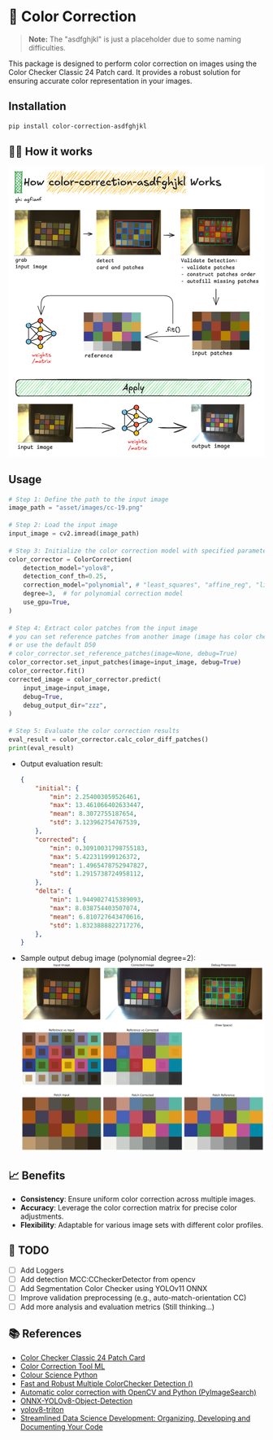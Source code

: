 
# 🎨 Color Correction

> **Note:** The "asdfghjkl" is just a placeholder due to some naming difficulties.

This package is designed to perform color correction on images using the Color Checker Classic 24 Patch card. It provides a robust solution for ensuring accurate color representation in your images.

## Installation

```bash
pip install color-correction-asdfghjkl
```

## 🏋️‍♀️ How it works
![How it works](assets/color-correction-how-it-works.png)


## Usage

```python
# Step 1: Define the path to the input image
image_path = "asset/images/cc-19.png"

# Step 2: Load the input image
input_image = cv2.imread(image_path)

# Step 3: Initialize the color correction model with specified parameters
color_corrector = ColorCorrection(
    detection_model="yolov8",
    detection_conf_th=0.25,
    correction_model="polynomial", # "least_squares", "affine_reg", "linear_reg"
    degree=3,  # for polynomial correction model
    use_gpu=True,
)

# Step 4: Extract color patches from the input image
# you can set reference patches from another image (image has color checker card)
# or use the default D50
# color_corrector.set_reference_patches(image=None, debug=True)
color_corrector.set_input_patches(image=input_image, debug=True)
color_corrector.fit()
corrected_image = color_corrector.predict(
    input_image=input_image,
    debug=True,
    debug_output_dir="zzz",
)

# Step 5: Evaluate the color correction results
eval_result = color_corrector.calc_color_diff_patches()
print(eval_result)
```
- Output evaluation result:
    ```json
    {
        "initial": {
            "min": 2.254003059526461,
            "max": 13.461066402633447,
            "mean": 8.3072755187654,
            "std": 3.123962754767539,
        },
        "corrected": {
            "min": 0.30910031798755183,
            "max": 5.422311999126372,
            "mean": 1.4965478752947827,
            "std": 1.2915738724958112,
        },
        "delta": {
            "min": 1.9449027415389093,
            "max": 8.038754403507074,
            "mean": 6.810727643470616,
            "std": 1.8323888822717276,
        },
    }
    ```
- Sample output debug image (polynomial degree=2):
    ![Sample Output](assets/sample-output-debug.jpg)

## 📈 Benefits
- **Consistency**: Ensure uniform color correction across multiple images.
- **Accuracy**: Leverage the color correction matrix for precise color adjustments.
- **Flexibility**: Adaptable for various image sets with different color profiles.


## 🤸 TODO
- [ ] Add Loggers
- [ ] Add detection MCC:CCheckerDetector from opencv
- [ ] Add Segmentation Color Checker using YOLOv11 ONNX
- [ ] Improve validation preprocessing (e.g., auto-match-orientation CC)
- [ ] Add more analysis and evaluation metrics (Still thinking...)

<!-- write reference -->
## 📚 References
- [Color Checker Classic 24 Patch Card](https://www.xrite.com/categories/calibration-profiling/colorchecker-classic)
- [Color Correction Tool ML](https://github.com/collinswakholi/ML_ColorCorrection_tool/tree/Pip_package)
- [Colour Science Python](https://www.colour-science.org/colour-checker-detection/)
- [Fast and Robust Multiple ColorChecker Detection ()](https://github.com/pedrodiamel/colorchecker-detection)
- [Automatic color correction with OpenCV and Python (PyImageSearch)](https://pyimagesearch.com/2021/02/15/automatic-color-correction-with-opencv-and-python/)
- [ONNX-YOLOv8-Object-Detection](https://github.com/ibaiGorordo/ONNX-YOLOv8-Object-Detection)
- [yolov8-triton](https://github.com/omarabid59/yolov8-triton/tree/main)
- [Streamlined Data Science Development: Organizing, Developing and Documenting Your Code](https://medium.com/henkel-data-and-analytics/streamlined-data-science-development-organizing-developing-and-documenting-your-code-bfd69e3ef4fb)
